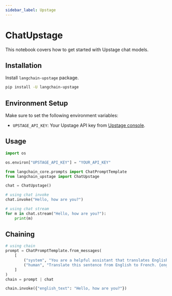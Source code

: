 ```yaml
---
sidebar_label: Upstage
---
```


# ChatUpstage

This notebook covers how to get started with Upstage chat models.

## Installation

Install `langchain-upstage` package.

```bash
pip install -U langchain-upstage
```

## Environment Setup

Make sure to set the following environment variables:

- `UPSTAGE_API_KEY`: Your Upstage API key from [Upstage console](https://console.upstage.ai/).

## Usage


```python
import os

os.environ["UPSTAGE_API_KEY"] = "YOUR_API_KEY"
```


```python
from langchain_core.prompts import ChatPromptTemplate
from langchain_upstage import ChatUpstage

chat = ChatUpstage()
```


```python
# using chat invoke
chat.invoke("Hello, how are you?")
```


```python
# using chat stream
for m in chat.stream("Hello, how are you?"):
    print(m)
```

## Chaining


```python
# using chain
prompt = ChatPromptTemplate.from_messages(
    [
        ("system", "You are a helpful assistant that translates English to French."),
        ("human", "Translate this sentence from English to French. {english_text}."),
    ]
)
chain = prompt | chat

chain.invoke({"english_text": "Hello, how are you?"})
```
